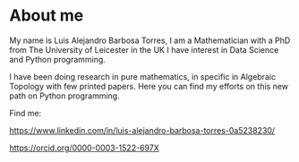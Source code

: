 # About me

My name is Luis Alejandro Barbosa Torres, I am a Mathematician with a PhD from The University of Leicester in the UK I have interest in Data Science and Python programming. 

I have been doing research in pure mathematics, in specific in Algebraic Topology with few printed papers. Here you can find my efforts on this new path on Python programming.

Find me:

https://www.linkedin.com/in/luis-alejandro-barbosa-torres-0a5238230/

https://orcid.org/0000-0003-1522-697X
